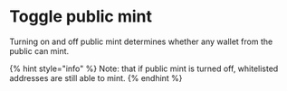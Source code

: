 # Toggle public mint

Turning on and off public mint determines whether any wallet from the public can mint.

{% hint style="info" %}
Note: that if public mint is turned off, whitelisted addresses are still able to mint.
{% endhint %}
